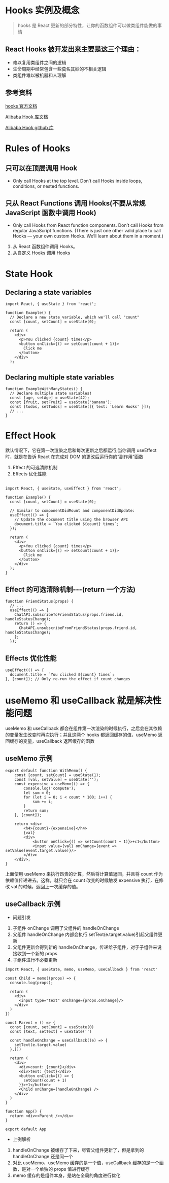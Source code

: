 # Hooks 实例及概念

> hooks 是 React 更新的部分特性，让你的函数组件可以做类组件能做的事情

## **React Hooks 被开发出来主要是这三个理由：**

- 难以复用类组件之间的逻辑
- 生命周期中经常包含一些莫名其妙的不相关逻辑
- 类组件难以被机器和人理解

## 参考资料

[hooks 官方文档](https://reactjs.org/docs/hooks-intro.html)

[Alibaba Hook 库文档](https://ahooks.js.org/zh-CN)

[Alibaba Hook github 库](https://github.com/alibaba/hooks/blob/master/packages/hooks/src)

# Rules of Hooks

## 只可以在顶层调用 Hook

- Only call Hooks at the top level. Don’t call Hooks inside loops, conditions, or nested functions.

## 只从 React Functions 调用 Hooks(不要从常规 JavaScript 函数中调用 Hook)

- Only call Hooks from React function components. Don’t call Hooks from regular JavaScript functions. (There is just one other valid place to call Hooks — your own custom Hooks. We’ll learn about them in a moment.)

1. 从 React 函数组件调用 Hooks。
2. 从自定义 Hooks 调用 Hooks

# State Hook

## Declaring a state variables

```
import React, { useState } from 'react';

function Example() {
  // Declare a new state variable, which we'll call "count"
  const [count, setCount] = useState(0);

  return (
    <div>
      <p>You clicked {count} times</p>
      <button onClick={() => setCount(count + 1)}>
        Click me
      </button>
    </div>
  );

```

## Declaring multiple state variables

```
function ExampleWithManyStates() {
  // Declare multiple state variables!
  const [age, setAge] = useState(42);
  const [fruit, setFruit] = useState('banana');
  const [todos, setTodos] = useState([{ text: 'Learn Hooks' }]);
  // ...
}

```

# Effect Hook

默认情况下，它在第一次渲染之后和每次更新之后都运行;当你调用 useEffect 时，就是在告诉 React 在完成对 DOM 的更改后运行你的“副作用”函数

1. Effect 的可选清除机制
2. Effects 优化性能

##

```
import React, { useState, useEffect } from 'react';

function Example() {
  const [count, setCount] = useState(0);

  // Similar to componentDidMount and componentDidUpdate:
  useEffect(() => {
    // Update the document title using the browser API
    document.title = `You clicked ${count} times`;
  });

  return (
    <div>
      <p>You clicked {count} times</p>
      <button onClick={() => setCount(count + 1)}>
        Click me
      </button>
    </div>
  );
}
```

## Effect 的可选清除机制---(return 一个方法)

```
function FriendStatus(props) {
  // ...
  useEffect(() => {
    ChatAPI.subscribeToFriendStatus(props.friend.id, handleStatusChange);
    return () => {
      ChatAPI.unsubscribeFromFriendStatus(props.friend.id, handleStatusChange);
    };
  });
```

## Effects 优化性能

```
useEffect(() => {
  document.title = `You clicked ${count} times`;
}, [count]); // Only re-run the effect if count changes
```

# useMemo 和 useCallback 就是解决性能问题

useMemo 和 useCallback 都会在组件第一次渲染的时候执行，之后会在其依赖的变量发生改变时再次执行；并且这两个 hooks 都返回缓存的值，useMemo 返回缓存的变量，useCallback 返回缓存的函数

## useMemo 示例

```
export default function WithMemo() {
    const [count, setCount] = useState(1);
    const [val, setValue] = useState('');
    const expensive = useMemo(() => {
        console.log('compute');
        let sum = 0;
        for (let i = 0; i < count * 100; i++) {
            sum += i;
        }
        return sum;
    }, [count]);

    return <div>
        <h4>{count}-{expensive}</h4>
        {val}
        <div>
            <button onClick={() => setCount(count + 1)}>+c1</button>
            <input value={val} onChange={event => setValue(event.target.value)}/>
        </div>
    </div>;
}

```

上面使用 useMemo 来执行昂贵的计算，然后将计算值返回，并且将 count 作为依赖值传递进去。这样，就只会在 count 改变的时候触发 expensive 执行，在修改 val 的时候，返回上一次缓存的值。

## useCallback 示例

- 问题引发

1. 子组件 onChange 调用了父组件的 handleOnChange
2. 父组件 handleOnChange 内部会执行 setText(e.target.value)引起父组件更新
3. 父组件更新会得到新的 handleOnChange，传递给子组件，对于子组件来说接收到一个新的 props
4. 子组件进行不必要更新

```
import React, { useState, memo, useMemo, useCallback } from 'react'

const Child = memo((props) => {
  console.log(props);

  return (
    <div>
      <input type="text" onChange={props.onChange}/>
    </div>
  )
})

const Parent = () => {
  const [count, setCount] = useState(0)
  const [text, setText] = useState('')

  const handleOnChange = useCallback((e) => {
    setText(e.target.value)
  },[])

  return (
    <div>
      <div>count: {count}</div>
      <div>text: {text}</div>
      <button onClick={() => {
        setCount(count + 1)
      }}>+1</button>
      <Child onChange={handleOnChange} />
    </div>
  )
}

function App() {
  return <div><Parent /></div>
}

export default App
```

- 上例解析

1. handleOnChange 被缓存了下来，尽管父组件更新了，但是拿到的 handleOnChange 还是同一个
2. 对比 useMemo，useMemo 缓存的是一个值，useCallback 缓存的是一个函数，是对一个单独的 props 值进行缓存
3. memo 缓存的是组件本身，是站在全局的角度进行优化
